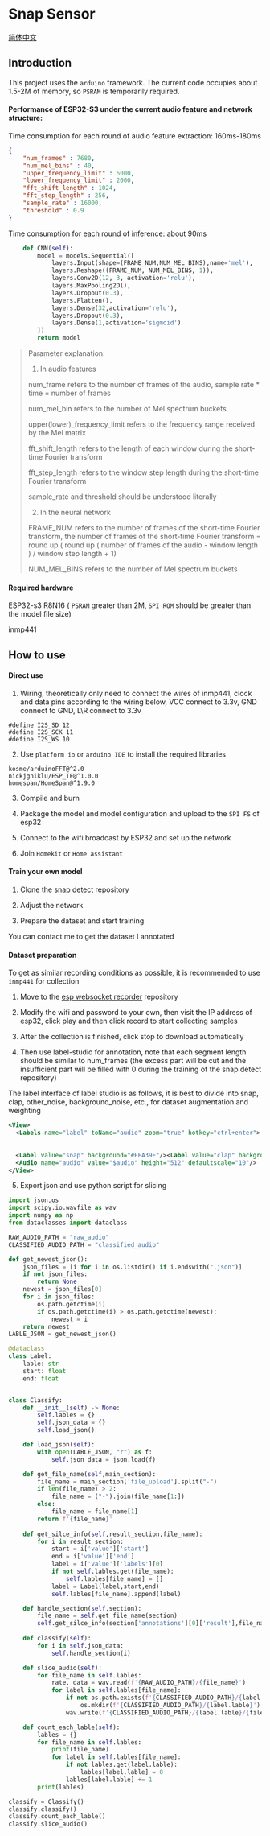 # Snap Sensor
[简体中文](./README_zh.md)

## Introduction

This project uses the ```arduino``` framework. The current code occupies about 1.5-2M of memory, so ```PSRAM``` is temporarily required.

#### Performance of ESP32-S3 under the current audio feature and network structure:

Time consumption for each round of audio feature extraction: 160ms-180ms

```json
{
    "num_frames" : 7680,
    "num_mel_bins" : 40,
    "upper_frequency_limit" : 6000,
    "lower_frequency_limit" : 2000,
    "fft_shift_length" : 1024,
    "fft_step_length" : 256,
    "sample_rate" : 16000, 
    "threshold" : 0.9
}
```

Time consumption for each round of inference: about 90ms

```python
    def CNN(self):
        model = models.Sequential([
            layers.Input(shape=(FRAME_NUM,NUM_MEL_BINS),name='mel'),
            layers.Reshape((FRAME_NUM, NUM_MEL_BINS, 1)),
            layers.Conv2D(12, 3, activation='relu'),
            layers.MaxPooling2D(),
            layers.Dropout(0.3),
            layers.Flatten(),
            layers.Dense(32,activation='relu'),
            layers.Dropout(0.3),
            layers.Dense(1,activation='sigmoid')
        ])
        return model
```

> Parameter explanation:
>
> 1. In audio features
>
> num_frame refers to the number of frames of the audio, sample rate * time = number of frames
>
> num_mel_bin refers to the number of Mel spectrum buckets
>
> upper(lower)_frequency_limit refers to the frequency range received by the Mel matrix
>
> fft_shift_length refers to the length of each window during the short-time Fourier transform
>
> fft_step_length refers to the window step length during the short-time Fourier transform
>
> sample_rate and threshold should be understood literally
>
> 2. In the neural network
>
> FRAME_NUM refers to the number of frames of the short-time Fourier transform, the number of frames of the short-time Fourier transform = round up ( round up ( number of frames of the audio - window length ) / window step length + 1) 
>
> NUM_MEL_BINS refers to the number of Mel spectrum buckets

#### Required hardware

ESP32-s3 R8N16 ( `PSRAM` greater than 2M, `SPI ROM` should be greater than the model file size)

inmp441

## How to use

#### Direct use

1. Wiring, theoretically only need to connect the wires of inmp441, clock and data pins according to the wiring below, VCC connect to 3.3v, GND connect to GND, L\R connect to 3.3v

```
#define I2S_SD 12
#define I2S_SCK 11
#define I2S_WS 10
```

2. Use `platform io` or `arduino IDE` to install the required libraries

```
kosme/arduinoFFT@^2.0
nickjgniklu/ESP_TF@^1.0.0
homespan/HomeSpan@^1.9.0
```

3. Compile and burn

4. Package the model and model configuration and upload to the `SPI FS` of esp32

5. Connect to the wifi broadcast by ESP32 and set up the network

6. Join `Homekit` or `Home assistant`

#### Train your own model

1. Clone the [snap detect](https://github.com/FUjr/snap_detect) repository

2. Adjust the network

3. Prepare the dataset and start training

You can contact me to get the dataset I annotated

#### Dataset preparation

To get as similar recording conditions as possible, it is recommended to use `inmp441` for collection

1. Move to the [esp websocket recorder](https://github.com/FUjr/esp_websocket_audio_recorder/) repository

2. Modify the wifi and password to your own, then visit the IP address of esp32, click play and then click record to start collecting samples

3. After the collection is finished, click stop to download automatically

4. Then use label-studio for annotation, note that each segment length should be similar to num_frames (the excess part will be cut and the insufficient part will be filled with 0 during the training of the snap detect repository)

The label interface of label studio is as follows, it is best to divide into snap, clap, other_noise, background_noise, etc., for dataset augmentation and weighting

```xml
<View>
  <Labels name="label" toName="audio" zoom="true" hotkey="ctrl+enter">
    
    
  <Label value="snap" background="#FFA39E"/><Label value="clap" background="#a9abf3"/><Label value="other_noise" background="#00ff40"/><Label value="background_noise" background="#dd9eff"/></Labels>
  <Audio name="audio" value="$audio" height="512" defaultscale="10"/>
</View>
```

5. Export json and use python script for slicing

```python
import json,os
import scipy.io.wavfile as wav
import numpy as np
from dataclasses import dataclass

RAW_AUDIO_PATH = "raw_audio"
CLASSIFIED_AUDIO_PATH = "classified_audio"

def get_newest_json():
    json_files = [i for i in os.listdir() if i.endswith(".json")]
    if not json_files:
        return None
    newest = json_files[0]
    for i in json_files:
        os.path.getctime(i)
        if os.path.getctime(i) > os.path.getctime(newest):
            newest = i
    return newest
LABLE_JSON = get_newest_json()

@dataclass
class Label:
    lable: str
    start: float
    end: float


class Classify:
    def __init__(self) -> None:
        self.lables = {}
        self.json_data = {}
        self.load_json()

    def load_json(self):
        with open(LABLE_JSON, "r") as f:
            self.json_data = json.load(f)

    def get_file_name(self,main_section):
        file_name = main_section['file_upload'].split("-")
        if len(file_name) > 2:
            file_name = ("-").join(file_name[1:])
        else:
            file_name = file_name[1]
        return f'{file_name}'
    
    def get_silce_info(self,result_section,file_name):
        for i in result_section:
            start = i['value']['start']
            end = i['value']['end']
            label = i['value']['labels'][0]
            if not self.lables.get(file_name):
                self.lables[file_name] = []
            label = Label(label,start,end)
            self.lables[file_name].append(label)

    def handle_section(self,section):
        file_name = self.get_file_name(section)
        self.get_silce_info(section['annotations'][0]['result'],file_name)
    
    def classify(self):
        for i in self.json_data:
            self.handle_section(i)

    def slice_audio(self):
        for file_name in self.lables:
            rate, data = wav.read(f'{RAW_AUDIO_PATH}/{file_name}')
            for label in self.lables[file_name]:
                if not os.path.exists(f'{CLASSIFIED_AUDIO_PATH}/{label.lable}'):
                    os.mkdir(f'{CLASSIFIED_AUDIO_PATH}/{label.lable}')
                wav.write(f'{CLASSIFIED_AUDIO_PATH}/{label.lable}/{file_name}-{label.start}.wav',rate,data[int(label.start * rate) :int(label.end * rate)])

    def count_each_lable(self):
        lables = {}
        for file_name in self.lables:
            print(file_name)
            for label in self.lables[file_name]:
                if not lables.get(label.lable):
                    lables[label.lable] = 0
                lables[label.lable] += 1
        print(lables)

classify = Classify()
classify.classify()
classify.count_each_lable()
classify.slice_audio()
```
